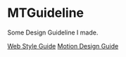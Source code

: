 # MTGuideline
Some Design Guideline I made.

[Web Style Guide](http://www.martinrgb.com/MTGuideline/)
[Motion Design Guide](https://github.com/MartinRGB/MTGuideline/wiki)
